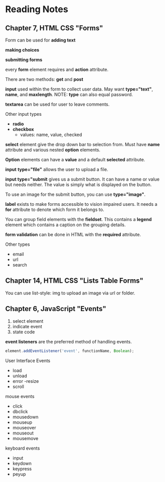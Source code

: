 # Reading Notes
## Chapter 7, HTML CSS "Forms"

Form can be used for
**adding text**

**making choices**

**submitting forms**

every **form** element requires and **action** attribute.

There are two methods: **get** and **post**

**input** used within the form to collect user data. May want **type="text"**, **name**, and **maxlength**. NOTE: **type** can also equal password.

**textarea** can be used for user to leave comments.

Other input types
- **radio**
- **checkbox**
  - values: name, value, checked

**select** element give the drop down bar to selection from. Must have **name** attribute and various nested **option** elements.

**Option** elements can have a **value** and a default **selected** attribute.

**input** **type="file"** allows the user to upload a file.

**input type="submit** gives us a submit button. It can have a name or value but needs neither. The value is simply what is displayed on the button.

To use an image for the submit button, you can use **type="image"**.

**label** exists to make forms accessible to vision impaired users. It needs a **for** attribute to denote which form it belongs to.

You can group field elements with the **fieldset**. This contains a **legend** element which contains a caption on the grouping details.

**form validation** can be done in HTML with the **required** attribute.

Other types
- email
- url
- search

## Chapter 14, HTML CSS "Lists Table Forms"

You can use list-style: img to upload an image via url or folder.

## Chapter 6, JavaScript "Events"

1. select element
2. indicate event
3. state code

**event listeners** are the preferred method of handling events.

```js
element.addEventListener('event', functionName, Boolean);
```

User Interface Events
- load
- unload
- error
-resize
- scroll

mouse events
- click
- dbclick
- mousedown
- mouseup
- mouseover
- mouseout
- mousemove

keyboard events
- input
- keydown
- keypress
- peyup